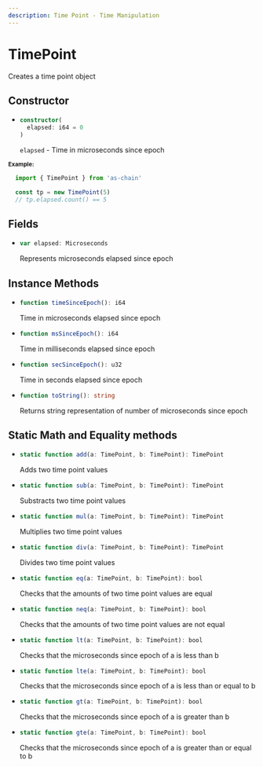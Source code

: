 ```yaml
---
description: Time Point - Time Manipulation
---
```


# TimePoint

Creates a time point object

## Constructor

* ```ts
  constructor(
    elapsed: i64 = 0
  )
  ```
  `elapsed` - Time in microseconds since epoch

<sub>**Example:**</sub>
```ts
  import { TimePoint } from 'as-chain'

  const tp = new TimePoint(5)
  // tp.elapsed.count() == 5
```

## Fields
* ```ts
  var elapsed: Microseconds
  ```
  Represents microseconds elapsed since epoch


## Instance Methods
* ```ts
  function timeSinceEpoch(): i64
  ```

  Time in microseconds elapsed since epoch

* ```ts
  function msSinceEpoch(): i64
  ```

  Time in milliseconds elapsed since epoch

* ```ts
  function secSinceEpoch(): u32
  ```

  Time in seconds elapsed since epoch

* ```ts
  function toString(): string
  ```

  Returns string representation of number of microseconds since epoch


## Static Math and Equality methods
* ```ts
  static function add(a: TimePoint, b: TimePoint): TimePoint
  ```
  Adds two time point values

* ```ts
  static function sub(a: TimePoint, b: TimePoint): TimePoint
  ```
  Substracts two time point values

* ```ts
  static function mul(a: TimePoint, b: TimePoint): TimePoint
  ```
  Multiplies two time point values

* ```ts
  static function div(a: TimePoint, b: TimePoint): TimePoint
  ```
  Divides two time point values

* ```ts
  static function eq(a: TimePoint, b: TimePoint): bool
  ```
  Checks that the amounts of two time point values are equal

* ```ts
  static function neq(a: TimePoint, b: TimePoint): bool
  ```
  Checks that the amounts of two time point values are not equal
  
* ```ts
  static function lt(a: TimePoint, b: TimePoint): bool
  ```
  Checks that the microseconds since epoch of a is less than b

* ```ts
  static function lte(a: TimePoint, b: TimePoint): bool
  ```
  Checks that the microseconds since epoch of a is less than or equal to b

* ```ts
  static function gt(a: TimePoint, b: TimePoint): bool
  ```
  Checks that the microseconds since epoch of a is greater than b

* ```ts
  static function gte(a: TimePoint, b: TimePoint): bool
  ```
  Checks that the microseconds since epoch of a is greater than or equal to b